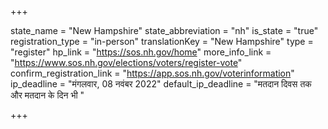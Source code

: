 +++

state_name = "New Hampshire"
state_abbreviation = "nh"
is_state = "true"
registration_type = "in-person"
translationKey = "New Hampshire"
type = "register"
hp_link = "https://sos.nh.gov/home"
more_info_link = "https://www.sos.nh.gov/elections/voters/register-vote"
confirm_registration_link = "https://app.sos.nh.gov/voterinformation"
ip_deadline = "मंगलवार, 08 नवंबर 2022"
default_ip_deadline = "मतदान दिवस तक और मतदान के दिन भी "

+++